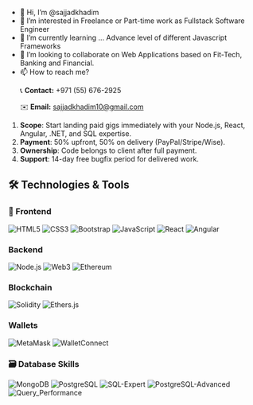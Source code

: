 - 👋 Hi, I’m @sajjadkhadim
- 👀 I’m interested in Freelance or Part-time work as Fullstack Software Engineer
- 🌱 I’m currently learning ... Advance level of different Javascript Frameworks
- 💞️ I’m looking to collaborate on Web Applications based on Fit-Tech, Banking and Financial.
- 📫 How to reach me?
  <p>📞 <b>Contact:</b> +971 (55) 676-2925</p>
  <p>✉️ <b>Email:</b> <a href="mailto:sajjadkhadim10@gmail.com">sajjadkhadim10@gmail.com</a></p>

1. **Scope**: Start landing paid gigs immediately with your Node.js, React, Angular, .NET, and SQL expertise.  
2. **Payment**: 50% upfront, 50% on delivery (PayPal/Stripe/Wise).  
3. **Ownership**: Code belongs to client after full payment.  
4. **Support**: 14-day free bugfix period for delivered work. 

## 🛠️ Technologies & Tools

### 🎨 Frontend
![HTML5](https://img.shields.io/badge/HTML5-E34F26?style=for-the-badge&logo=html5&logoColor=white)
![CSS3](https://img.shields.io/badge/CSS3-1572B6?style=for-the-badge&logo=css3&logoColor=white)
![Bootstrap](https://img.shields.io/badge/Bootstrap-7952B3?style=for-the-badge&logo=bootstrap&logoColor=white)
![JavaScript](https://img.shields.io/badge/-JavaScript-F7DF1E?logo=javascript&logoColor=black)
![React](https://img.shields.io/badge/-React-61DAFB?logo=react&logoColor=black)
![Angular](https://img.shields.io/badge/Angular-DD0031?style=for-the-badge&logo=angular&logoColor=white)

### Backend
![Node.js](https://img.shields.io/badge/-Node.js-339933?logo=node.js&logoColor=white)
![Web3](https://img.shields.io/badge/Web3-F16822?style=for-the-badge&logo=web3.js&logoColor=white)
![Ethereum](https://img.shields.io/badge/Ethereum-3C3C3D?style=for-the-badge&logo=ethereum&logoColor=white)

### Blockchain
![Solidity](https://img.shields.io/badge/Solidity-363636?style=for-the-badge&logo=solidity&logoColor=white)
![Ethers.js](https://img.shields.io/badge/Ethers.js-3C3C3D?style=for-the-badge&logo=ethereum&logoColor=white)

### Wallets
![MetaMask](https://img.shields.io/badge/MetaMask-FF7B00?style=for-the-badge&logo=metamask&logoColor=white)
![WalletConnect](https://img.shields.io/badge/WalletConnect-3B99FC?style=for-the-badge&logo=walletconnect&logoColor=white)

### 🗃️ Database Skills
![MongoDB](https://img.shields.io/badge/MongoDB-47A248?style=for-the-badge&logo=mongodb&logoColor=white)
![PostgreSQL](https://img.shields.io/badge/PostgreSQL-4169E1?style=for-the-badge&logo=postgresql&logoColor=white)
![SQL-Expert](https://img.shields.io/badge/SQL-Expert-4479A1?style=for-the-badge&logo=postgresql&logoColor=white)
![PostgreSQL-Advanced](https://img.shields.io/badge/PostgreSQL-Advanced-4169E1?style=for-the-badge&logo=postgresql&logoColor=white)
![Query_Performance](https://img.shields.io/badge/Query_Time-≤50ms-003B57?style=for-the-badge&logo=sqlite&logoColor=white)


<!---
sajjadkhadim/sajjadkhadim is a ✨ special ✨ repository because its `README.md` (this file) appears on your GitHub profile.
You can click the Preview link to take a look at your changes.
--->
